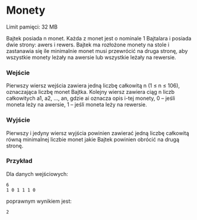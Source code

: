 # Monety
Limit pamięci: 32 MB

Bajtek posiada n monet. Każda z monet jest o nominale 1 Bajtalara i posiada dwie strony: awers i rewers. Bajtek ma rozłożone monety na stole i zastanawia się ile minimalnie monet musi przewrócić na druga stronę, aby wszystkie monety leżały na awersie lub wszystkie leżały na rewersie.
### Wejście
Pierwszy wiersz wejścia zawiera jedną liczbę całkowitą n (1 ≤ n ≤ 106), oznaczająca liczbę monet Bajtka. Kolejny wiersz zawiera ciąg n liczb całkowitych a1, a2, ..., an, gdzie ai oznacza opis i-tej monety, 0 – jeśli moneta leży na awersie, 1 – jeśli moneta leży na rewersie.
### Wyjście
Pierwszy i jedyny wiersz wyjścia powinien zawierać jedną liczbę całkowitą równą minimalnej liczbie monet jakie Bajtek powinien obrócić na drugą stronę.
### Przykład
Dla danych wejściowych:
```
6
1 0 1 1 1 0
```
poprawnym wynikiem jest:
```
2
```
